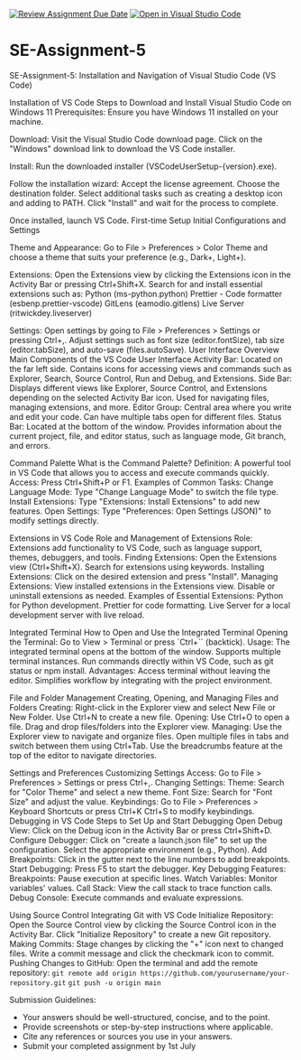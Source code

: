 [![Review Assignment Due Date](https://classroom.github.com/assets/deadline-readme-button-22041afd0340ce965d47ae6ef1cefeee28c7c493a6346c4f15d667ab976d596c.svg)](https://classroom.github.com/a/XoLGRbHq)
[![Open in Visual Studio Code](https://classroom.github.com/assets/open-in-vscode-2e0aaae1b6195c2367325f4f02e2d04e9abb55f0b24a779b69b11b9e10269abc.svg)](https://classroom.github.com/online_ide?assignment_repo_id=15304712&assignment_repo_type=AssignmentRepo)
# SE-Assignment-5
SE-Assignment-5: Installation and Navigation of Visual Studio Code (VS Code)

Installation of VS Code
Steps to Download and Install Visual Studio Code on Windows 11
Prerequisites: Ensure you have Windows 11 installed on your machine.

Download:
Visit the Visual Studio Code download page.
Click on the "Windows" download link to download the VS Code installer.

Install:
Run the downloaded installer (VSCodeUserSetup-{version}.exe).

Follow the installation wizard:
Accept the license agreement.
Choose the destination folder.
Select additional tasks such as creating a desktop icon and adding to PATH.
Click "Install" and wait for the process to complete.

Once installed, launch VS Code.
First-time Setup
Initial Configurations and Settings

Theme and Appearance:
Go to File > Preferences > Color Theme and choose a theme that suits your preference (e.g., Dark+, Light+).

Extensions:
Open the Extensions view by clicking the Extensions icon in the Activity Bar or pressing Ctrl+Shift+X.
Search for and install essential extensions such as:
Python (ms-python.python)
Prettier - Code formatter (esbenp.prettier-vscode)
GitLens (eamodio.gitlens)
Live Server (ritwickdey.liveserver)

Settings:
Open settings by going to File > Preferences > Settings or pressing Ctrl+,.
Adjust settings such as font size (editor.fontSize), tab size (editor.tabSize), and auto-save (files.autoSave).
User Interface Overview
Main Components of the VS Code User Interface
Activity Bar:
Located on the far left side.
Contains icons for accessing views and commands such as Explorer, Search, Source Control, Run and Debug, and Extensions.
Side Bar:
Displays different views like Explorer, Source Control, and Extensions depending on the selected Activity Bar icon.
Used for navigating files, managing extensions, and more.
Editor Group:
Central area where you write and edit your code.
Can have multiple tabs open for different files.
Status Bar:
Located at the bottom of the window.
Provides information about the current project, file, and editor status, such as language mode, Git branch, and errors.

Command Palette
What is the Command Palette?
Definition: A powerful tool in VS Code that allows you to access and execute commands quickly.
Access: Press Ctrl+Shift+P or F1.
Examples of Common Tasks:
Change Language Mode: Type "Change Language Mode" to switch the file type.
Install Extensions: Type "Extensions: Install Extensions" to add new features.
Open Settings: Type "Preferences: Open Settings (JSON)" to modify settings directly.

Extensions in VS Code
Role and Management of Extensions
Role: Extensions add functionality to VS Code, such as language support, themes, debuggers, and tools.
Finding Extensions:
Open the Extensions view (Ctrl+Shift+X).
Search for extensions using keywords.
Installing Extensions:
Click on the desired extension and press "Install".
Managing Extensions:
View installed extensions in the Extensions view.
Disable or uninstall extensions as needed.
Examples of Essential Extensions:
Python for Python development.
Prettier for code formatting.
Live Server for a local development server with live reload.

Integrated Terminal
How to Open and Use the Integrated Terminal
Opening the Terminal:
Go to View > Terminal or press `Ctrl+`` (backtick).
Usage:
The integrated terminal opens at the bottom of the window.
Supports multiple terminal instances.
Run commands directly within VS Code, such as git status or npm install.
Advantages:
Access terminal without leaving the editor.
Simplifies workflow by integrating with the project environment.

File and Folder Management
Creating, Opening, and Managing Files and Folders
Creating:
Right-click in the Explorer view and select New File or New Folder.
Use Ctrl+N to create a new file.
Opening:
Use Ctrl+O to open a file.
Drag and drop files/folders into the Explorer view.
Managing:
Use the Explorer view to navigate and organize files.
Open multiple files in tabs and switch between them using Ctrl+Tab.
Use the breadcrumbs feature at the top of the editor to navigate directories.

Settings and Preferences
Customizing Settings
Access: Go to File > Preferences > Settings or press Ctrl+,.
Changing Settings:
Theme: Search for "Color Theme" and select a new theme.
Font Size: Search for "Font Size" and adjust the value.
Keybindings: Go to File > Preferences > Keyboard Shortcuts or press Ctrl+K Ctrl+S to modify keybindings.
Debugging in VS Code
Steps to Set Up and Start Debugging
Open Debug View: Click on the Debug icon in the Activity Bar or press Ctrl+Shift+D.
Configure Debugger:
Click on "create a launch.json file" to set up the configuration.
Select the appropriate environment (e.g., Python).
Add Breakpoints: Click in the gutter next to the line numbers to add breakpoints.
Start Debugging: Press F5 to start the debugger.
Key Debugging Features:
Breakpoints: Pause execution at specific lines.
Watch Variables: Monitor variables' values.
Call Stack: View the call stack to trace function calls.
Debug Console: Execute commands and evaluate expressions.

Using Source Control
Integrating Git with VS Code
Initialize Repository:
Open the Source Control view by clicking the Source Control icon in the Activity Bar.
Click "Initialize Repository" to create a new Git repository.
Making Commits:
Stage changes by clicking the "+" icon next to changed files.
Write a commit message and click the checkmark icon to commit.
Pushing Changes to GitHub:
Open the terminal and add the remote repository:
 `git remote add origin https://github.com/yourusername/your-repository.git`
 `git push -u origin main`

 Submission Guidelines:
- Your answers should be well-structured, concise, and to the point.
- Provide screenshots or step-by-step instructions where applicable.
- Cite any references or sources you use in your answers.
- Submit your completed assignment by 1st July 


